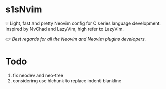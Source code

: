 # s1sNvim

💡 Light, fast and pretty Neovim config for C series language development. Inspired by NvChad and LazyVim, high refer to LazyVim.

👉 *Best regards for all the Neovim and Neovim plugins developers.*

# Todo

1. fix neodev and neo-tree
2. considering use hlchunk to replace indent-blankline
